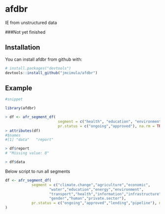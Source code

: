 # afdbr

IE from unstructured data 

###Not yet finished

## Installation

You can install afdbr from github with:

``` r
# install.packages("devtools")
devtools::install_github("jmcimula/afdbr")
```

## Example

``` r
#snippet

library(afdbr)

> df <- afr_segment_df(
                        segment = c("health", "education", "environment", "agriculture"),
                        pr.status = c("ongoing","approved"), na.rm = TRUE)				
> attributes(df)
#$names
#[1] "data"   "report"

> df$report
# "Missing value: 0"

> df$data

``` 
Below script to run all segments

``` r
df <- afr_segment_df(
			segment = c("climate.change","agriculture","economic",
					"water","education","energy","environment",
					"transport","health","information","infrastructure",
					"gender","human","private.sector"),
			pr.status = c("ongoing","approved","lending","pipeline"), na.rm = TRUE
)
```
